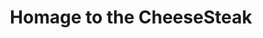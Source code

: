 ---
pid: FS68
title: Homage to the CheeseSteak
location_transcription: Near Geno's and Pat's
zipcode: '30052'
outside_phl: 'Loganville GA '
neighborhood: 
age: '42'
age_range: 40-49
instagram: 
image_file_name: FS_68.jpg
proposal_transcription: |-
  Bronzed cheese steak
  Timeline with images of the development of the sandwich
  Annual cheese steak competition (eating contest+cooking contest)
  Create your own ultimate sandwich on Huge digital touchscreen wall.
topic: Culture,Food,Philadelphia
topic_summary: 0, 0, 0
type: Digital,Event,Interactive,Sculpture Statue
keywords_other: 
credit: DJ Cross
image_labels: 
twitter: 
facebook: 
permalink: "/monuments/fs68/"
layout: item-page
---